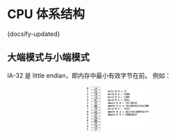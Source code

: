 # CPU 体系结构
{docsify-updated}


## 大端模式与小端模式
IA-32 是 little endian，即内存中最小有效字节在前。 例如：
<center><img src="pics/little-endiannes.png" width="30%"></center>
